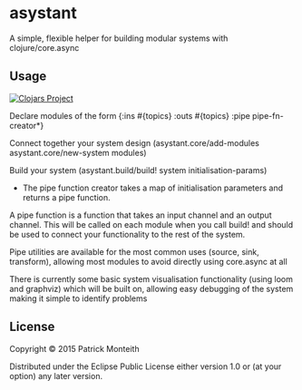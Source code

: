 # asystant

A simple, flexible helper for building modular systems with clojure/core.async

## Usage

[![Clojars Project](http://clojars.org/asystant/latest-version.svg)](http://clojars.org/asystant)

Declare modules of the form {:ins #{topics} :outs #{topics} :pipe pipe-fn-creator*}

Connect together your system design (asystant.core/add-modules asystant.core/new-system modules)

Build your system (asystant.build/build! system initialisation-params)

* The pipe function creator takes a map of initialisation parameters and returns a pipe function.

A pipe function is a function that takes an input channel and an output channel. This will be called on each module when you call build! and should be used to connect your functionality to the rest of the system.

Pipe utilities are available for the most common uses (source, sink, transform), allowing most modules to avoid directly using core.async at all

There is currently some basic system visualisation functionality (using loom and graphviz) which will be built on, allowing easy debugging of the system making it simple to identify problems

## License

Copyright © 2015 Patrick Monteith

Distributed under the Eclipse Public License either version 1.0 or (at
your option) any later version.
